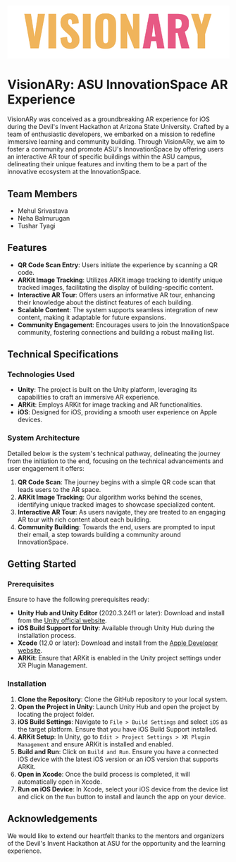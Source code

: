 ![VisionARy Logo](./VisionARy%20Logo.png)
# VisionARy: ASU InnovationSpace AR Experience

VisionARy was conceived as a groundbreaking AR experience for iOS during the Devil's Invent Hackathon at Arizona State University. Crafted by a team of enthusiastic developers, we embarked on a mission to redefine immersive learning and community building. Through VisionARy, we aim to foster a community and promote ASU's InnovationSpace by offering users an interactive AR tour of specific buildings within the ASU campus, delineating their unique features and inviting them to be a part of the innovative ecosystem at the InnovationSpace.

## Team Members

- Mehul Srivastava
- Neha Balmurugan
- Tushar Tyagi

## Features

- **QR Code Scan Entry**: Users initiate the experience by scanning a QR code.
- **ARKit Image Tracking**: Utilizes ARKit image tracking to identify unique tracked images, facilitating the display of building-specific content.
- **Interactive AR Tour**: Offers users an informative AR tour, enhancing their knowledge about the distinct features of each building.
- **Scalable Content**: The system supports seamless integration of new content, making it adaptable for future expansions.
- **Community Engagement**: Encourages users to join the InnovationSpace community, fostering connections and building a robust mailing list.

## Technical Specifications

### Technologies Used

- **Unity**: The project is built on the Unity platform, leveraging its capabilities to craft an immersive AR experience.
- **ARKit**: Employs ARKit for image tracking and AR functionalities.
- **iOS**: Designed for iOS, providing a smooth user experience on Apple devices.

### System Architecture

Detailed below is the system's technical pathway, delineating the journey from the initiation to the end, focusing on the technical advancements and user engagement it offers:

1. **QR Code Scan**: The journey begins with a simple QR code scan that leads users to the AR space.
2. **ARKit Image Tracking**: Our algorithm works behind the scenes, identifying unique tracked images to showcase specialized content.
3. **Interactive AR Tour**: As users navigate, they are treated to an engaging AR tour with rich content about each building.
4. **Community Building**: Towards the end, users are prompted to input their email, a step towards building a community around InnovationSpace.

## Getting Started

### Prerequisites

Ensure to have the following prerequisites ready:

- **Unity Hub and Unity Editor** (2020.3.24f1 or later): Download and install from the [Unity official website](https://unity3d.com/get-unity/download).
- **iOS Build Support for Unity**: Available through Unity Hub during the installation process.
- **Xcode** (12.0 or later): Download and install from the [Apple Developer website](https://developer.apple.com/xcode/).
- **ARKit**: Ensure that ARKit is enabled in the Unity project settings under XR Plugin Management.

### Installation

1. **Clone the Repository**: Clone the GitHub repository to your local system.
2. **Open the Project in Unity**: Launch Unity Hub and open the project by locating the project folder.
3. **iOS Build Settings**: Navigate to `File > Build Settings` and select `iOS` as the target platform. Ensure that you have iOS Build Support installed.
4. **ARKit Setup**: In Unity, go to `Edit > Project Settings > XR Plugin Management` and ensure ARKit is installed and enabled.
5. **Build and Run**: Click on `Build and Run`. Ensure you have a connected iOS device with the latest iOS version or an iOS version that supports ARKit.
6. **Open in Xcode**: Once the build process is completed, it will automatically open in Xcode.
7. **Run on iOS Device**: In Xcode, select your iOS device from the device list and click on the `Run` button to install and launch the app on your device.

## Acknowledgements

We would like to extend our heartfelt thanks to the mentors and organizers of the Devil's Invent Hackathon at ASU for the opportunity and the learning experience.

